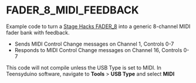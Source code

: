 # FADER_8_MIDI_FEEDBACK
 
Example code to turn a [Stage Hacks FADER_8](https://www.stagehacks.com/store/p/5yt9wdkipr0sifzmb9u53mt62kkpkz) into a generic 8-channel MIDI fader bank with feedback.

- Sends MIDI Control Change messages on Channel 1, Controls 0-7
- Responds to MIDI Control Change messages on Channel 16, Controls 0-7

This code will not compile unless the USB Type is set to MIDI. In Teensyduino software, navigate to **Tools** > **USB Type** and select **MIDI**
